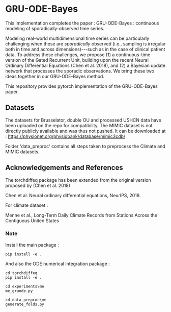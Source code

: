 # GRU-ODE-Bayes

This implementation completes the paper : GRU-ODE-Bayes : continuous modeling of sporadically-observed time series.

Modeling real-world multidimensional time series can be particularly challenging when these are *sporadically* observed (i.e., sampling is irregular both in time and across dimensions)---such as in the case of clinical patient data. To address these challenges, we propose (1) a continuous-time version of the Gated Recurrent Unit, building upon the recent Neural Ordinary Differential Equations (Chen et al. 2018), and (2) a Bayesian update network that processes the sporadic observations. We bring these two ideas together in our GRU-ODE-Bayes method. 

This repository provides pytorch implementation of the GRU-ODE-Bayes paper. 


## Datasets
The datasets for Brusselator, double OU and processed USHCN data have been uploaded on the repo for compatibility. 
The MIMIC dataset is not directly publicly available and was thus not pushed. It can be downloaded at : https://physionet.org/physiobank/database/mimic3cdb/

Folder 'data_preproc' contains all steps taken to preprocess the Climate and MIMIC datasets.

## Acknowledgements and References

The torchdiffeq package has been extended from the original version proposed by (Chen et al. 2018)

Chen et al. Neural ordinary differential equations, NeurIPS, 2018.

For climate dataset : 

Menne et al., Long-Term Daily Climate Records from Stations Across the Contiguous United States



### **Note**

Install the main package :

```
pip install -e . 
```
And also the ODE numerical integration package : 
```
cd torchdiffeq
pip install -e .
```

```
cd experiments\me
me_gruode.py
```
```
cd data_preproc\me
generate_folds.py
```
